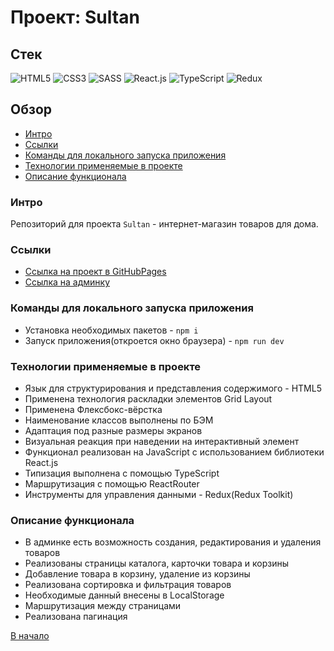 # Проект: Sultan

## Стек

![HTML5](https://img.shields.io/badge/-HTML5-4A4A4A?style=for-the-badge&logo=HTML5&logoColor=FF7600)
![CSS3](https://img.shields.io/badge/-CSS3-4A4A4A?style=for-the-badge&logo=CSS3&logoColor=5871CD)
![SASS](https://img.shields.io/badge/-Sass-4A4A4A?style=for-the-badge&logo=SASS&logoColor=EF9AEB)
![React.js](https://img.shields.io/badge/-React.js-4A4A4A?style=for-the-badge&logo=React&logoColor=73C6E5)
![TypeScript](https://img.shields.io/badge/-TypeScript-4A4A4A?style=for-the-badge&logo=TypeScript&logoColor=4895DB)
![Redux](https://img.shields.io/badge/-Redux-4A4A4A?style=for-the-badge&logo=Redux&logoColor=9370DB)

## Обзор

- [Интро](#интро)
- [Ссылки](#ссылки)
- [Команды для локального запуска приложения](#команды-для-локального-запуска-приложения)
- [Технологии применяемые в проекте](#технологии-применяемые-в-проекте)
- [Описание функционала](#описание-функционала)

### Интро

Репозиторий для проекта `Sultan` - интернет-магазин товаров для дома.

### Ссылки

- [Ссылка на проект в GitHubPages](https://azizjp.github.io/sultan/)
- [Ссылка на админку](https://azizjp.github.io/sultan/#/admin)

### Команды для локального запуска приложения

- Установка необходимых пакетов - `npm i`
- Запуск приложения(откроется окно браузера) - `npm run dev`

### Технологии применяемые в проекте

- Язык для структурирования и представления содержимого - HTML5
- Применена технология раскладки элементов Grid Layout
- Применена Флексбокс-вёрстка
- Наименование классов выполнены по БЭМ
- Адаптация под разные размеры экранов
- Визуальная реакция при наведении на интерактивный элемент
- Функционал реализован на JavaScript с использованием библиотеки React.js
- Типизация выполнена с помощью TypeScript
- Маршрутизация с помощью ReactRouter
- Инструменты для управления данными - Redux(Redux Toolkit)

### Описание функционала

- В админке есть возможность создания, редактирования и удаления товаров
- Реализованы страницы каталога, карточки товара и корзины
- Добавление товара в корзину, удаление из корзины
- Реализована сортировка и фильтрация товаров
- Необходимые данный внесены в LocalStorage
- Маршрутизация между страницами
- Реализована пагинация

[В начало](#проект-sultan)